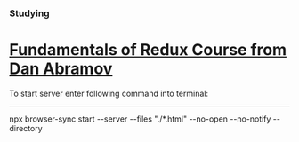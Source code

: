 ### Studying

# [Fundamentals of Redux Course from Dan Abramov](https://egghead.io/courses/fundamentals-of-redux-course-from-dan-abramov-bd5cc867)

To start server enter following command into terminal:

---

npx browser-sync start --server --files "./*.html" --no-open --no-notify --directory